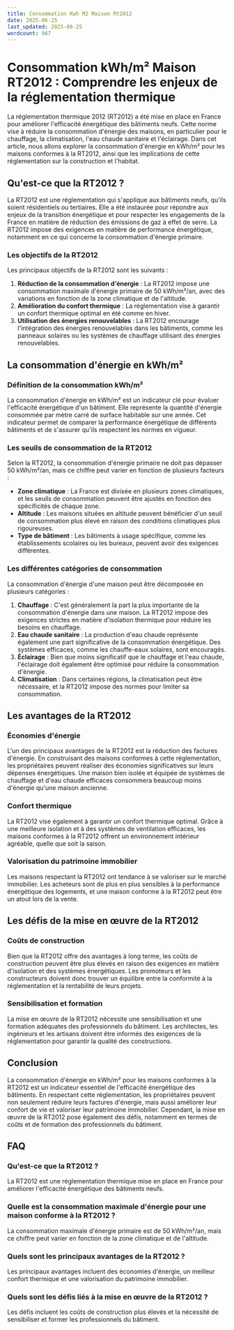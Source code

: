 ```yaml
---
title: Consommation Kwh M2 Maison Rt2012
date: 2025-06-25
last_updated: 2025-06-25
wordcount: 967
---
```


# Consommation kWh/m² Maison RT2012 : Comprendre les enjeux de la réglementation thermique

La réglementation thermique 2012 (RT2012) a été mise en place en France pour améliorer l'efficacité énergétique des bâtiments neufs. Cette norme vise à réduire la consommation d'énergie des maisons, en particulier pour le chauffage, la climatisation, l'eau chaude sanitaire et l'éclairage. Dans cet article, nous allons explorer la consommation d'énergie en kWh/m² pour les maisons conformes à la RT2012, ainsi que les implications de cette réglementation sur la construction et l'habitat.

## Qu'est-ce que la RT2012 ?

La RT2012 est une réglementation qui s'applique aux bâtiments neufs, qu'ils soient résidentiels ou tertiaires. Elle a été instaurée pour répondre aux enjeux de la transition énergétique et pour respecter les engagements de la France en matière de réduction des émissions de gaz à effet de serre. La RT2012 impose des exigences en matière de performance énergétique, notamment en ce qui concerne la consommation d'énergie primaire.

### Les objectifs de la RT2012

Les principaux objectifs de la RT2012 sont les suivants :

1. **Réduction de la consommation d'énergie** : La RT2012 impose une consommation maximale d'énergie primaire de 50 kWh/m²/an, avec des variations en fonction de la zone climatique et de l'altitude.
2. **Amélioration du confort thermique** : La réglementation vise à garantir un confort thermique optimal en été comme en hiver.
3. **Utilisation des énergies renouvelables** : La RT2012 encourage l'intégration des énergies renouvelables dans les bâtiments, comme les panneaux solaires ou les systèmes de chauffage utilisant des énergies renouvelables.

## La consommation d'énergie en kWh/m²

### Définition de la consommation kWh/m²

La consommation d'énergie en kWh/m² est un indicateur clé pour évaluer l'efficacité énergétique d'un bâtiment. Elle représente la quantité d'énergie consommée par mètre carré de surface habitable sur une année. Cet indicateur permet de comparer la performance énergétique de différents bâtiments et de s'assurer qu'ils respectent les normes en vigueur.

### Les seuils de consommation de la RT2012

Selon la RT2012, la consommation d'énergie primaire ne doit pas dépasser 50 kWh/m²/an, mais ce chiffre peut varier en fonction de plusieurs facteurs :

- **Zone climatique** : La France est divisée en plusieurs zones climatiques, et les seuils de consommation peuvent être ajustés en fonction des spécificités de chaque zone.
- **Altitude** : Les maisons situées en altitude peuvent bénéficier d'un seuil de consommation plus élevé en raison des conditions climatiques plus rigoureuses.
- **Type de bâtiment** : Les bâtiments à usage spécifique, comme les établissements scolaires ou les bureaux, peuvent avoir des exigences différentes.

### Les différentes catégories de consommation

La consommation d'énergie d'une maison peut être décomposée en plusieurs catégories :

1. **Chauffage** : C'est généralement la part la plus importante de la consommation d'énergie dans une maison. La RT2012 impose des exigences strictes en matière d'isolation thermique pour réduire les besoins en chauffage.
2. **Eau chaude sanitaire** : La production d'eau chaude représente également une part significative de la consommation énergétique. Des systèmes efficaces, comme les chauffe-eaux solaires, sont encouragés.
3. **Éclairage** : Bien que moins significatif que le chauffage et l'eau chaude, l'éclairage doit également être optimisé pour réduire la consommation d'énergie.
4. **Climatisation** : Dans certaines régions, la climatisation peut être nécessaire, et la RT2012 impose des normes pour limiter sa consommation.

## Les avantages de la RT2012

### Économies d'énergie

L'un des principaux avantages de la RT2012 est la réduction des factures d'énergie. En construisant des maisons conformes à cette réglementation, les propriétaires peuvent réaliser des économies significatives sur leurs dépenses énergétiques. Une maison bien isolée et équipée de systèmes de chauffage et d'eau chaude efficaces consommera beaucoup moins d'énergie qu'une maison ancienne.

### Confort thermique

La RT2012 vise également à garantir un confort thermique optimal. Grâce à une meilleure isolation et à des systèmes de ventilation efficaces, les maisons conformes à la RT2012 offrent un environnement intérieur agréable, quelle que soit la saison.

### Valorisation du patrimoine immobilier

Les maisons respectant la RT2012 ont tendance à se valoriser sur le marché immobilier. Les acheteurs sont de plus en plus sensibles à la performance énergétique des logements, et une maison conforme à la RT2012 peut être un atout lors de la vente.

## Les défis de la mise en œuvre de la RT2012

### Coûts de construction

Bien que la RT2012 offre des avantages à long terme, les coûts de construction peuvent être plus élevés en raison des exigences en matière d'isolation et des systèmes énergétiques. Les promoteurs et les constructeurs doivent donc trouver un équilibre entre la conformité à la réglementation et la rentabilité de leurs projets.

### Sensibilisation et formation

La mise en œuvre de la RT2012 nécessite une sensibilisation et une formation adéquates des professionnels du bâtiment. Les architectes, les ingénieurs et les artisans doivent être informés des exigences de la réglementation pour garantir la qualité des constructions.

## Conclusion

La consommation d'énergie en kWh/m² pour les maisons conformes à la RT2012 est un indicateur essentiel de l'efficacité énergétique des bâtiments. En respectant cette réglementation, les propriétaires peuvent non seulement réduire leurs factures d'énergie, mais aussi améliorer leur confort de vie et valoriser leur patrimoine immobilier. Cependant, la mise en œuvre de la RT2012 pose également des défis, notamment en termes de coûts et de formation des professionnels du bâtiment.

## FAQ

### Qu'est-ce que la RT2012 ?

La RT2012 est une réglementation thermique mise en place en France pour améliorer l'efficacité énergétique des bâtiments neufs.

### Quelle est la consommation maximale d'énergie pour une maison conforme à la RT2012 ?

La consommation maximale d'énergie primaire est de 50 kWh/m²/an, mais ce chiffre peut varier en fonction de la zone climatique et de l'altitude.

### Quels sont les principaux avantages de la RT2012 ?

Les principaux avantages incluent des économies d'énergie, un meilleur confort thermique et une valorisation du patrimoine immobilier.

### Quels sont les défis liés à la mise en œuvre de la RT2012 ?

Les défis incluent les coûts de construction plus élevés et la nécessité de sensibiliser et former les professionnels du bâtiment.